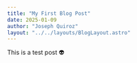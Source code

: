 ```yaml
---
title: "My First Blog Post"
date: 2025-01-09
author: "Joseph Quiroz"
layout: "../../layouts/BlogLayout.astro"
---
```


This is a test post 👽
